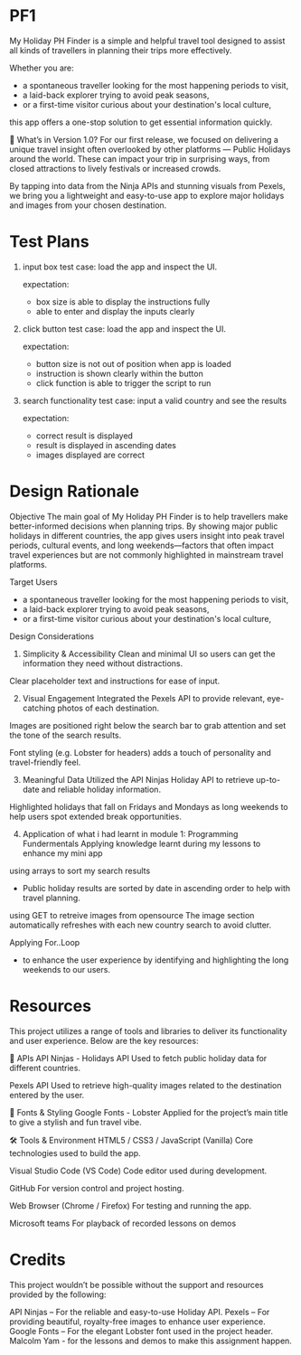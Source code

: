 # PF1

My Holiday PH Finder is a simple and helpful travel tool designed to assist all kinds of travellers in planning their trips more effectively.

Whether you are:

- a spontaneous traveller looking for the most happening periods to visit,
- a laid-back explorer trying to avoid peak seasons,
- or a first-time visitor curious about your destination's local culture,

this app offers a one-stop solution to get essential information quickly.

🔖 What’s in Version 1.0?
For our first release, we focused on delivering a unique travel insight often overlooked by other platforms — Public Holidays around the world. These can impact your trip in surprising ways, from closed attractions to lively festivals or increased crowds.

By tapping into data from the Ninja APIs and stunning visuals from Pexels, we bring you a lightweight and easy-to-use app to explore major holidays and images from your chosen destination.

# Test Plans

1. input box
    test case: load the app and inspect the UI.

    expectation:
   - box size is able to display the instructions fully
   - able to enter and display the inputs clearly

2. click button
    test case: load the app and inspect the UI.

    expectation:
   - button size is not out of position when app is loaded
   - instruction is shown clearly within the button
   - click function is able to trigger the script to run

3. search functionality
    test case: input a valid country and see the results

    expectation:
   - correct result is displayed
   - result is displayed in ascending dates
   - images displayed are correct

# Design Rationale

Objective
The main goal of My Holiday PH Finder is to help travellers make better-informed decisions when planning trips. By showing major public holidays in different countries, the app gives users insight into peak travel periods, cultural events, and long weekends—factors that often impact travel experiences but are not commonly highlighted in mainstream travel platforms.

Target Users
- a spontaneous traveller looking for the most happening periods to visit,
- a laid-back explorer trying to avoid peak seasons,
- or a first-time visitor curious about your destination's local culture,

Design Considerations
1. Simplicity & Accessibility
Clean and minimal UI so users can get the information they need without distractions.

Clear placeholder text and instructions for ease of input.

2. Visual Engagement
Integrated the Pexels API to provide relevant, eye-catching photos of each destination.

Images are positioned right below the search bar to grab attention and set the tone of the search results.

Font styling (e.g. Lobster for headers) adds a touch of personality and travel-friendly feel.

3. Meaningful Data
Utilized the API Ninjas Holiday API to retrieve up-to-date and reliable holiday information.

Highlighted holidays that fall on Fridays and Mondays as long weekends to help users spot extended break opportunities.

4. Application of what i had learnt in module 1: Programming Fundermentals
Applying knowledge learnt during my lessons to enhance my mini app

using arrays to sort my search results
 - Public holiday results are sorted by date in ascending order to help with travel planning.

using GET to retreive images from opensource 
The image section automatically refreshes with each new country search to avoid clutter.

Applying For..Loop
 - to enhance the user experience by identifying and highlighting the long weekends to our users.

# Resources 

This project utilizes a range of tools and libraries to deliver its functionality and user experience. Below are the key resources:

🔗 APIs
API Ninjas - Holidays API
Used to fetch public holiday data for different countries.

Pexels API
Used to retrieve high-quality images related to the destination entered by the user.

🎨 Fonts & Styling
Google Fonts - Lobster
Applied for the project’s main title to give a stylish and fun travel vibe.

🛠️ Tools & Environment
HTML5 / CSS3 / JavaScript (Vanilla)
Core technologies used to build the app.

Visual Studio Code (VS Code)
Code editor used during development.

GitHub
For version control and project hosting.

Web Browser (Chrome / Firefox)
For testing and running the app.

Microsoft teams
For playback of recorded lessons on demos

# Credits
This project wouldn’t be possible without the support and resources provided by the following:

API Ninjas – For the reliable and easy-to-use Holiday API.
Pexels – For providing beautiful, royalty-free images to enhance user experience.
Google Fonts – For the elegant Lobster font used in the project header.
Malcolm Yam - for the lessons and demos to make this assignment happen.